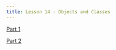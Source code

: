 ```yaml
---
title: Lesson 14 - Objects and Classes
---
```


[Part 1](https://github.com/novillo-cs/apcsa_material/blob/main/lessons/14_objects_part_1.pdf)

[Part 2](https://github.com/novillo-cs/apcsa_material/blob/main/lessons/14_objects_part_2.pdf)
